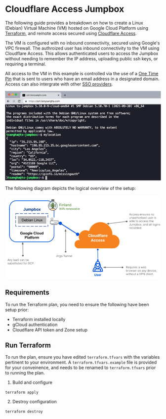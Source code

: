 # Cloudflare Access Jumpbox

The following guide provides a breakdown on how to create a Linux (Debian) Virtual Machine (VM) hosted on Google Cloud Platform using [Terraform](https://www.terraform.io/), and remote access secured using [Cloudflare Access](https://blog.cloudflare.com/introducing-cloudflare-access/). 

The VM is configured with no inbound connectivity, secured using Google's VPC firewall. The authroized user has inbound connectivity to the VM using Cloudflare Access. This allows authenticated users to access the Jumpbox without needing to remember the IP address, uploading public ssh keys, or requiring a terminal. 

All access to the VM in this example is controlled via the use of a [One Time Pin](https://developers.cloudflare.com/cloudflare-one/identity/one-time-pin) that is sent to users who have an email address in a designated domain. Access can also intergrate with other [SSO providers](https://developers.cloudflare.com/cloudflare-one/identity/idp-integration).

![ssh_console_browser_snippet.png](./img/ssh_console_browser_snippet.png)

The following diagram depicts the logical overview of the setup:

![cloudflare-access-overview.png](./img/cloudflare-access-overview.png)

## Requirements

To run the Terraform plan, you need to ensure the following have been setup prior:

- Terraform installed locally
- gCloud authentication 
- Cloudflare API token and Zone setup

## Run Terraform

To run the plan, ensure you have edited `terraform.tfvars` with the variables pertinent to your environment. A `terraform.tfvars.example` file is provided for your conveinence, and needs to be renamed to `terraform.tfvars` prior to running the plan. 

1. Build and configure

`terraform apply`

2. Destroy configuration

`terraform destroy`
